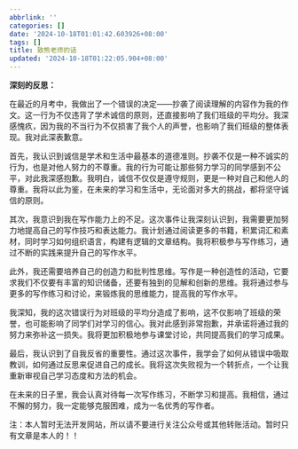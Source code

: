 ```yaml
---
abbrlink: ''
categories: []
date: '2024-10-18T01:01:42.603926+08:00'
tags: []
title: 致熊老师的话
updated: '2024-10-18T01:22:05.904+08:00'
---
```

**深刻的反思：**

在最近的月考中，我做出了一个错误的决定——抄袭了阅读理解的内容作为我的作文。这一行为不仅违背了学术诚信的原则，还直接影响了我们班级的平均分。我深感愧疚，因为我的不当行为不仅损害了我个人的声誉，也影响了我们班级的整体表现。我对此深表歉意。

首先，我认识到诚信是学术和生活中最基本的道德准则。抄袭不仅是一种不诚实的行为，也是对他人努力的不尊重。我的行为可能让那些努力学习的同学感到不公平，对此我深感抱歉。我明白，诚信不仅仅是遵守规则，更是一种对自己和他人的尊重。我将以此为鉴，在未来的学习和生活中，无论面对多大的挑战，都将坚守诚信的原则。

其次，我意识到我在写作能力上的不足。这次事件让我深刻认识到，我需要更加努力地提高自己的写作技巧和表达能力。我计划通过阅读更多的书籍，积累词汇和素材，同时学习如何组织语言，构建有逻辑的文章结构。我将积极参与写作练习，通过不断的实践来提升自己的写作水平。

此外，我还需要培养自己的创造力和批判性思维。写作是一种创造性的活动，它要求我们不仅要有丰富的知识储备，还要有独到的见解和创新的思维。我将通过参与更多的写作练习和讨论，来锻炼我的思维能力，提高我的写作水平。

我深知，我的这次错误行为对班级的平均分造成了影响，这不仅影响了班级的荣誉，也可能影响了同学们对学习的信心。我对此感到非常抱歉，并承诺将通过我的努力来弥补这一损失。我将更加积极地参与课堂讨论，共同提高我们的学习成果。

最后，我认识到了自我反省的重要性。通过这次事件，我学会了如何从错误中吸取教训，如何通过反思来促进自己的成长。我将这次失败视为一个转折点，一个让我重新审视自己学习态度和方法的机会。

在未来的日子里，我会认真对待每一次写作练习，不断学习和提高。我相信，通过不懈的努力，我一定能够克服困难，成为一名优秀的写作者。

注：本人暂时无法开发网站，所以请不要进行关注公众号或其他转账活动。暂时只有文章是本人的！！
